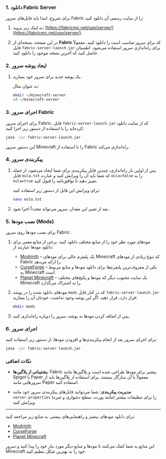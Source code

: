 
### 1. **دانلود Fabric Server**

برای شروع، ابتدا باید فایل‌های سرور Fabric را از سایت رسمی آن دانلود کنید:

1. به لینک زیر بروید:
   [https://fabricmc.net/use/server/](https://fabricmc.net/use/server/)
   
2. در این صفحه، نسخه‌ای از **Fabric** که برای سرور مناسب است را دانلود کنید. معمولاً فایل `fabric-server-launch.jar` برای راه‌اندازی سرور استفاده می‌شود. اطمینان حاصل کنید که آخرین نسخه موجود را دانلود کنید.

### 2. **ایجاد پوشه سرور**

1. یک پوشه جدید برای سرور خود بسازید.
   
   به عنوان مثال:
   ```bash
   mkdir ~/minecraft-server
   cd ~/minecraft-server
   ```

### 3. **اجرای سرور Fabric**

برای اجرای سرور Fabric، فایل `fabric-server-launch.jar` که از سایت دانلود کرده‌اید را با استفاده از دستور زیر اجرا کنید:

```bash
java -jar fabric-server-launch.jar
```

این دستور سرور Minecraft را با استفاده از Fabric راه‌اندازی می‌کند.

### 4. **پیکربندی سرور**

1. پس از اولین بار راه‌اندازی، چندین فایل پیکربندی برای شما ایجاد می‌شود، از جمله فایل `eula.txt` که شما باید آن را ویرایش کنید و عبارت `eula=false` را به `eula=true` تغییر دهید تا توافق‌نامه را قبول کنید.

   برای ویرایش این فایل از دستور زیر استفاده کنید:
   ```bash
   nano eula.txt
   ```

2. بعد از تغییر این مقدار، سرور می‌تواند مجدداً اجرا شود.

### 5. **نصب مودها (Mods)**

برای نصب مودها روی سرور Fabric:

1. مودهای مورد نظر خود را از منابع مختلف دانلود کنید. برخی از منابع معتبر برای دانلود مودها عبارتند از:

   - [Modrinth](https://modrinth.com/) – یک پلتفرم عالی برای مودهای Minecraft که تنوع زیادی از مودهای Fabric را ارائه می‌دهد.
   - [CurseForge](https://www.curseforge.com/minecraft/mc-mods) – یکی از معروف‌ترین پلتفرم‌ها برای دانلود مودها و منابع مربوط به Minecraft است.
   - [Planet Minecraft](https://www.planetminecraft.com/resources/mods/) – یک سایت محبوب دیگر که مودها و پکیج‌های مختلف Minecraft را به اشتراک می‌گذارد.

2. مودهای دانلود شده را در پوشه `mods` که در کنار فایل `fabric-server-launch.jar` قرار دارد، قرار دهید. اگر این پوشه وجود نداشت، خودتان آن را بسازید:
   ```bash
   mkdir mods
   ```

3. پس از اضافه کردن مودها به پوشه، سرور را دوباره راه‌اندازی کنید.

### 6. **اجرای سرور**

برای اجرای سرور بعد از انجام پیکربندی‌ها و افزودن مودها، از دستور زیر استفاده کنید:

```bash
java -jar fabric-server-launch.jar
```

### نکات اضافی

- **پشتیبانی از پلاگین‌ها**: Fabric بیشتر برای مودها طراحی شده است و پلاگین‌ها مانند Spigot یا Paper معمولاً با آن سازگار نیستند. برای استفاده از پلاگین‌ها باید از سرورهایی مانند Paper استفاده کنید.
  
- **مدیریت پیکربندی**: شما می‌توانید فایل‌های پیکربندی سرور خود مانند `server.properties` را برای تنظیمات بیشتر (مانند پورت، سطح دشواری و غیره) ویرایش کنید.

---

برای دانلود مودهای بیشتر و راهنمایی‌های بیشتر، به منابع زیر مراجعه کنید:

- [Modrinth](https://modrinth.com/)
- [CurseForge](https://www.curseforge.com/minecraft/mc-mods)
- [Planet Minecraft](https://www.planetminecraft.com/resources/mods/)

این منابع به شما کمک می‌کنند تا مودها و منابع دیگر مورد نیاز خود را پیدا کنید و سرور Minecraft خود را به بهترین شکل تنظیم کنید.